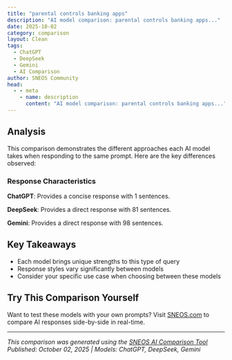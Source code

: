 ```yaml
---
title: "parental controls banking apps"
description: "AI model comparison: parental controls banking apps..."
date: 2025-10-02
category: comparison
layout: Clean
tags:
  - ChatGPT
  - DeepSeek
  - Gemini
  - AI Comparison
author: SNEOS Community
head:
  - - meta
    - name: description
      content: "AI model comparison: parental controls banking apps..."
---
```


<ChatComparison
  title="parental controls banking apps"
  prompt="parental controls banking apps"
  :responses='{"ChatGPT": "Parental controls for banking apps are crucial for parents who want to manage their children’s finances and ensure they are using banking apps safely and responsibly. While traditional banking apps may not have built-in parental controls, there are several ways to implement controls and monitor your children&#x27;s activity. Here are some strategies and options to consider:\n\n### 1. **Banking Apps with Built-in Parental Controls**\nSome banks offer specific accounts designed for minors that come with parental controls:\n\n- **Prepaid Cards for Kids:** Some companies provide prepaid cards that can be controlled by parents. Parents can set limits on spending and monitor transactions.\n- **Children’s Savings Accounts:** Some banks provide children&#x27;s accounts that allow parents to oversee their children’s savings and spending habits, often with app notifications and reporting features.\n\n### 2. **Mobile Device Parental Controls**\nYou can use the built-in parental controls available on smartphones and tablets to manage what apps your child can access:\n\n- **iOS Devices:** Use Screen Time settings to limit app usage, set content restrictions, and monitor activity.\n- **Android Devices:** Use Family Link to supervise app usage and set screen time limits.\n\n### 3. **Third-Party Monitoring Apps**\nThere are several third-party apps designed to help parents monitor and control their children&#x27;s online activity:\n\n- **Qustodio, Net Nanny, or Norton Family:** These apps can monitor app usage, set time limits, and even provide location-tracking.\n \n### 4. **Education on Financial Responsibility**\nTeaching your children about financial responsibility is another vital aspect of using banking apps:\n\n- Discuss budgeting, saving, and responsible spending.\n- Encourage them to set savings goals and track their progress using the app.\n- Share knowledge about potential pitfalls of banking and spending.\n\n### 5. **Communication and Agreement**\nEstablishing clear rules and agreements about using banking apps can help set expectations:\n\n- Discuss why it’s important to keep account information private.\n- Set rules on app usage, such as not using the app in certain settings or limits on spending.\n\n### 6. **Regular Monitoring and Reviews**\nRegularly reviewing transactions and account activities can be essential:\n\n- Check bank statements together.\n- Share the experience and encourage open conversations about their financial decisions.\n\n### 7. **Security Measures**\nTeach your child about the importance of security when using banking apps:\n\n- Strong passwords and two-factor authentication.\n- Recognizing phishing attempts and scams.\n\n### Conclusion\nImplementing parental controls for banking apps can help ensure that your children use financial tools safely and effectively. Whether through built-in features, mobile device settings, or educational initiatives, fostering a responsible approach to money management is key to their financial future.", "DeepSeek": "Of course. Parental controls for banking apps are a crucial tool for teaching financial literacy and responsibility in a safe, controlled environment. Here\u2019s a comprehensive guide covering the **why**, **how**, and **best practices**.\n\n### The Core Concept: It\u0027s About Supervision, Not Spying\nThe goal is to guide your child, not to invade their privacy. Think of it as training wheels for their financial future.\n\n---\n\n### Why Use Parental Controls on Banking Apps?\n\n1. **Teach Financial Literacy:** It provides a hands-on, real-world platform to discuss budgeting, saving, and responsible spending.\n2. **Prevent Overspending:** Set hard limits on how much can be spent and where, preventing small mistakes from becoming big problems.\n3. **Safety from Scams:** You can monitor transactions for signs of fraud or common scams targeting young people (e.g., in-game currency, phishing attempts).\n4. **Encourage Saving Goals:** Many apps have built-in features to create and track savings goals for a new video game, car, or college.\n5. **Peace of Mind:** It allows you to give your child financial independence gradually, with a safety net.\n\n---\n\n### How to Set Up Parental Controls: The Main Methods\n\nThere are three primary ways to implement controls, each with different levels of oversight.\n\n#### Method 1: Dedicated \u0022Teen \u0026 Kid\u0022 Banking Apps (The Best Option)\n\nThese are specialized apps from banks or fintech companies designed specifically for this purpose. The parent has a \u0022parent account\u0022 linked to the child\u0027s account.\n\n**Key Features to Look For:**\n* **Spending Limits:** Set daily or weekly spending caps on the debit card.\n* **Merchant Blocking:** Block transactions at specific merchant categories (e.g., vaping shops, casinos, or even specific websites).\n* **Real-Time Alerts:** Get instant notifications for all transactions\u2014when they spend money, when they get paid, etc.\n* **Chore \u0026 Allowance Management:** Automate allowance payments tied to completed chores.\n* **Savings Goals:** Tools to help kids set aside money for specific goals.\n* **Approve Spending Requests:** For transactions that exceed their limits or at blocked merchants, the child can send a request for you to approve or deny.\n\n**Popular Examples:**\n* **Greenlight:** The most feature-rich, with investment and savings tools.\n* **GoHenry (now Acorns Early):** Focuses on financial education and chores.\n* **FamZoo:** A highly customizable pre-paid card system.\n* **Copper:** Designed for teens to learn about modern banking.\n\n#### Method 2: Joint Bank Account with Your Bank\n\nMost traditional banks allow you to open a joint checking account with your child (typically, they must be at least 13). The control here is more manual.\n\n**How it Works:**\n* You and your child are both owners of the account.\n* You both have your own debit cards and full access to the funds.\n* You can both see all transactions through the main banking app.\n\n**Pros \u0026 Cons:**\n* **Pros:** Easy to set up at your existing bank; no need for a new app.\n* **Cons:** **Lacks granular controls.** You can\u0027t easily set spending limits or block stores. Supervision relies on you manually checking the transaction history. It\u0027s \u0022all or nothing\u0022 access.\n\n#### Method 3: Prepaid Debit Cards with Parental Controls\n\nYou load money onto a prepaid card, and the accompanying app offers some control features.\n\n**How it Works:**\n* You purchase a card (e.g., Current, Axos) and manage it via an app.\n* You transfer money to the card, and your child can use it like a debit card.\n* The app allows you to pause the card, get alerts, and sometimes set limits.\n\n**Pros \u0026 Cons:**\n* **Pros:** No risk of overdraft fees; good for a fixed budget.\n* **Cons:** Often fewer features than dedicated teen apps; may have reload fees.\n\n---\n\n### Best Practices for Parents\n\n1. **Start with a Conversation:** Don\u0027t just install the app and set rules. Explain *why* you\u0027re using it. Frame it as a tool for their success.\n2. **Set Clear Expectations:** Discuss what the money is for (lunch, games, gas) and what the consequences are for breaking the rules.\n3. **Gradually Increase Independence:** Start with tight limits. As your child demonstrates responsibility, increase their spending caps and reduce your micromanagement. A great first step is moving from \u0022approve every transaction\u0022 to a weekly allowance they manage themselves.\n4. **Review Statements Together:** Make it a weekly or monthly habit. Go over their spending, talk about their choices, and help them adjust their budget. \u0022I noticed you spent a lot on fast food this week. How did that feel compared to saving for those new headphones?\u0022\n5. **Use It as a Teaching Tool, Not a Punishment:** If they make a mistake (and they will), use the app\u0027s features as a learning moment. \u0022You spent your whole week\u0027s budget on Monday. The card is paused until next week, so let\u0027s talk about how to plan better.\u0022\n\n---\n\n### What You CANNOT Do (And Shouldn\u0027t Try)\n\n* **Directly \u0022Control\u0022 a Standard Adult Banking App:** If your 19-year-old has their own checking account at a major bank, you cannot legally control it or see their transactions without their explicit permission. Your control must be established through a dedicated product (like the ones above) or a joint account opened *with that intent*.\n* **Access Their Login Credentials:** For older teens with their own accounts, demanding their username and password is a violation of trust and often against the bank\u0027s terms of service. The goal is to move them toward full independence.\n\n### Quick Comparison Table\n\n| Feature | Dedicated Kid\u0027s App (e.g., Greenlight) | Joint Bank Account | Prepaid Card (e.g., Current) |\n| :--- | :--- | :--- | :--- |\n| **Spending Limits** | \u2705 Yes, customizable | \u274C No | \u26A0\uFE0F Sometimes |\n| **Merchant Blocking** | \u2705 Yes | \u274C No | \u26A0\uFE0F Sometimes |\n| **Real-Time Alerts** | \u2705 Yes | \u2705 Yes (manual review) | \u2705 Yes |\n| **Chore Management** | \u2705 Yes | \u274C No | \u274C No |\n| **Savings Goals** | \u2705 Yes | \u26A0\uFE0F (Through main bank features) | \u26A0\uFE0F Basic |\n| **Best For** | **Teaching \u0026 Control** | **Older Teens / Simplicity** | **Fixed Budgets** |\n\n**Conclusion:**\n\nFor effective and educational parental controls, **a dedicated teen banking app is overwhelmingly the best choice.** It provides the right balance of safety, education, and graduated independence that a standard joint account or prepaid card lacks. Start the conversation early and use the technology as a bridge to financial confidence.", "Gemini": "Okay, let\u0027s break down parental controls and banking apps. It\u0027s a tricky area because you\u0027re dealing with both financial security and child safety/monitoring.\n\n**The Core Challenges**\n\n* **Privacy vs. Monitoring:** The fundamental tension is balancing a child\u0027s right to some privacy (especially as they get older) with a parent\u0027s desire to protect them from financial risks and potentially monitor their spending.\n* **Account Ownership:** Whose account is it? If it\u0027s *legally* a child\u0027s account (even a teen\u0027s), they generally have rights to privacy regarding that account. If it\u0027s a parent\u0027s account that the child is using, the parent has more control.\n* **App Limitations:** Many banking apps are designed for adults and don\u0027t have built-in parental control features.\n* **Evolving Needs:** What works for a 10-year-old is very different from what works for a 16-year-old.\n* **Security:** Using third-party apps to monitor financial apps could pose security risks, so one needs to be very careful about choosing the right one.\n\n**General Strategies and Approaches**\n\n1. **Dedicated Teen/Child Banking Apps and Accounts:**\n\n * **What they are:** These are specifically designed for younger users and often come with built-in parental controls.\n * **Examples:**\n * **Greenlight:** A popular debit card and app with strong parental controls. Parents can set spending limits, approve or deny purchases, track spending, and even automate allowances.\n * **Gohenry:** Similar to Greenlight, offering a debit card, app, and parental controls for managing allowances, setting spending limits, and tracking transactions.\n * **Step:** Offers a secured Visa card designed for teens, with parental controls and financial literacy features.\n * **FamZoo:** A virtual family bank where parents can track balances, pay allowances, and even charge interest on savings.\n * **Capital One MONEY Teen Checking Account:** A checking account with a debit card for teens, managed through the Capital One app. Parents can monitor activity and set spending limits.\n * **Pros:**\n * Designed for this purpose.\n * Built-in parental controls are usually robust.\n * Often include financial literacy tools.\n * **Cons:**\n * May have monthly fees.\n * Features can vary widely between apps.\n * May require the child to have a separate account.\n * **Things to Consider When Choosing:**\n * **Fees:** Monthly fees, transaction fees, ATM fees.\n * **Parental Controls:** Spending limits, purchase approvals, ATM access, categories of spending allowed/blocked.\n * **Financial Literacy Tools:** Savings goals, educational content, investing options.\n * **Ease of Use:** For both parent and child.\n * **Customer Support:** In case of issues.\n\n2. **Shared Accounts with Monitoring:**\n\n * **How it works:** You add your child as an authorized user to *your* existing bank account. You can then monitor their spending through your online banking or app.\n * **Pros:**\n * Simpler to set up than opening a new account.\n * You have full control over the account.\n * **Cons:**\n * May not be appropriate as the child gets older and needs more independence.\n * Doesn\u0027t necessarily teach financial responsibility.\n * Can blur the lines of ownership and control.\n * **Important:** Check with your bank about the rules and limitations of adding a minor as an authorized user.\n\n3. **General Parental Control Apps (with Limitations):**\n\n * **What they are:** Apps like Qustodio, Bark, or Mobicip offer device-level monitoring and controls.\n * **How they can help:**\n * **App Blocking:** You can block access to specific banking apps during certain times or altogether.\n * **Website Filtering:** Block access to online banking websites.\n * **Time Limits:** Limit the amount of time spent on banking apps.\n * **Activity Monitoring:** Some apps can monitor app usage and website visits.\n * **Limitations:**\n * **Limited Insight into Transactions:** They can\u0027t usually see specific transactions within the banking app.\n * **Circumvention:** Tech-savvy teens can sometimes find ways around these controls.\n * **Privacy Concerns:** Consider the privacy implications of monitoring all device activity.\n * **Important:** These apps are *not* designed for banking specifically. They are a general layer of control.\n\n4. **Bank-Specific Features (Check with Your Bank):**\n\n * Some banks are starting to add parental control features to their regular banking apps. This is still relatively rare, but it\u0027s worth checking with your bank to see if they offer anything.\n * **Examples of potential features:**\n * Spending alerts.\n * Spending limits.\n * The ability to approve or deny transactions.\n\n5. **Manual Monitoring and Education:**\n\n * **The approach:** Sit down with your child regularly to review their transactions, discuss budgeting, and teach them about financial responsibility.\n * **Pros:**\n * Open communication and trust-building.\n * Opportunity for direct education and guidance.\n * **Cons:**\n * Requires time and effort.\n * May not be as effective for all children.\n * **Tips:**\n * Use a budgeting app together.\n * Discuss the difference between needs and wants.\n * Teach them about saving and investing.\n\n**Important Considerations and Best Practices**\n\n* **Age Appropriateness:** The level of control should decrease as the child gets older and more responsible.\n* **Transparency:** Be open with your child about why you\u0027re monitoring their spending and what you\u0027re looking for. Don\u0027t spy on them without their knowledge.\n* **Communication:** Have regular conversations about money management.\n* **Financial Literacy:** Focus on teaching your child about budgeting, saving, and responsible spending.\n* **Security:** Use strong passwords and enable two-factor authentication on all banking apps and accounts.\n* **Privacy:** Be mindful of your child\u0027s privacy and avoid excessive monitoring.\n* **Terms of Service:** Read the terms of service of any banking app or parental control app you use to understand their policies on data collection and privacy.\n* **Legal Considerations:** Understand the legal implications of accessing or monitoring a child\u0027s financial accounts, especially as they approach adulthood.\n* **Review Regularly:** Re-evaluate your approach as your child grows and their needs change.\n\n**A Step-by-Step Approach to Choosing a Solution**\n\n1. **Assess Your Child\u0027s Needs and Maturity:** How old are they? What\u0027s their level of financial responsibility? What are your specific concerns?\n2. **Research Available Options:** Compare dedicated teen banking apps, shared accounts, and parental control apps.\n3. **Read Reviews:** See what other parents are saying about the different options.\n4. **Check Fees and Features:** Make sure the app or account fits your budget and offers the features you need.\n5. **Consider Security and Privacy:** Choose a reputable provider with strong security measures and a clear privacy policy.\n6. **Talk to Your Child:** Discuss the options with your child and get their input.\n7. **Start Slowly:** Begin with a basic level of control and gradually increase it as needed.\n8. **Monitor and Adjust:** Regularly review your child\u0027s spending and adjust your approach as needed.\n\n**In Summary**\n\nThere\u0027s no one-size-fits-all solution. The best approach depends on your child\u0027s age, maturity level, and your specific concerns. Dedicated teen banking apps with built-in parental controls are often the best option, but shared accounts and general parental control apps can also be helpful in certain situations. The key is to be transparent, communicate with your child, and focus on teaching them about financial responsibility. Remember to prioritize security and privacy.\n"}' 
  published-date="09:07"
/>

## Analysis

This comparison demonstrates the different approaches each AI model takes when responding to the same prompt. Here are the key differences observed:

### Response Characteristics

**ChatGPT**: Provides a concise response with 1 sentences. 

**DeepSeek**: Provides a direct response with 81 sentences. 

**Gemini**: Provides a direct response with 98 sentences. 

## Key Takeaways

- Each model brings unique strengths to this type of query
- Response styles vary significantly between models
- Consider your specific use case when choosing between these models

## Try This Comparison Yourself

Want to test these models with your own prompts? Visit [SNEOS.com](https://sneos.com) to compare AI responses side-by-side in real-time.

---

*This comparison was generated using the [SNEOS AI Comparison Tool](https://sneos.com)*
*Published: October 02, 2025 | Models: ChatGPT, DeepSeek, Gemini*
